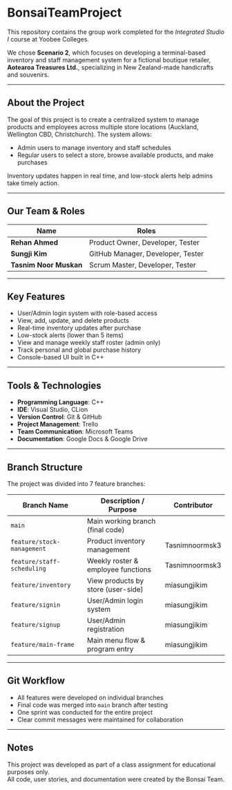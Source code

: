 # BonsaiTeamProject

This repository contains the group work completed for the *Integrated Studio I* course at Yoobee Colleges.

We chose **Scenario 2**, which focuses on developing a terminal-based inventory and staff management system for a fictional boutique retailer, **Aotearoa Treasures Ltd.**, specializing in New Zealand-made handicrafts and souvenirs.

---

## About the Project

The goal of this project is to create a centralized system to manage products and employees across multiple store locations (Auckland, Wellington CBD, Christchurch). The system allows:

- Admin users to manage inventory and staff schedules
- Regular users to select a store, browse available products, and make purchases

Inventory updates happen in real time, and low-stock alerts help admins take timely action.

---

## Our Team & Roles

| Name               | Roles                                |
|--------------------|----------------------------------------|
| **Rehan Ahmed**     | Product Owner, Developer, Tester       |
| **Sungji Kim**      | GitHub Manager, Developer, Tester      |
| **Tasnim Noor Muskan** | Scrum Master, Developer, Tester     |

---

## Key Features

- User/Admin login system with role-based access
- View, add, update, and delete products
- Real-time inventory updates after purchase
- Low-stock alerts (lower than 5 items)
- View and manage weekly staff roster (admin only)
- Track personal and global purchase history
- Console-based UI built in C++

---

## Tools & Technologies

- **Programming Language**: C++
- **IDE**: Visual Studio, CLion
- **Version Control**: Git & GitHub
- **Project Management**: Trello
- **Team Communication**: Microsoft Teams
- **Documentation**: Google Docs & Google Drive

---

## Branch Structure

The project was divided into 7 feature branches:

| Branch Name             | Description / Purpose              | Contributor        |
|-------------------------|-------------------------------------|--------------------|
| `main`                  | Main working branch (final code)    |                      |
| `feature/stock-management` | Product inventory management       | Tasnimnoormsk3     |
| `feature/staff-scheduling` | Weekly roster & employee functions | Tasnimnoormsk3     |
| `feature/inventory`     | View products by store (user-side)  | miasungjikim       |
| `feature/signin`        | User/Admin login system             | miasungjikim       |
| `feature/signup`        | User/Admin registration             | miasungjikim       |
| `feature/main-frame`    | Main menu flow & program entry      | miasungjikim       |


---

## Git Workflow

- All features were developed on individual branches
- Final code was merged into `main` branch after testing
- One sprint was conducted for the entire project
- Clear commit messages were maintained for collaboration

---

## Notes

This project was developed as part of a class assignment for educational purposes only.  
All code, user stories, and documentation were created by the Bonsai Team.


